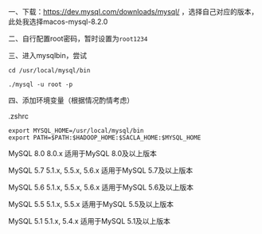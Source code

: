 一、下载：https://dev.mysql.com/downloads/mysql/ ，选择自己对应的版本，此处我选择macos-mysql-8.2.0


二、自行配置root密码，暂时设置为`root1234`

三、进入mysqlbin，尝试
```
cd /usr/local/mysql/bin

./mysql -u root -p
```


四、添加环境变量（根据情况酌情考虑）

.zshrc
```
export MYSQL_HOME=/usr/local/mysql/bin
export PATH=$PATH:$HADOOP_HOME:$SACLA_HOME:$MYSQL_HOME
```


MySQL 8.0 8.0.x 适用于MySQL 8.0及以上版本

MySQL 5.7 5.1.x, 5.5.x, 5.6.x 适用于MySQL 5.7及以上版本

MySQL 5.6 5.1.x, 5.5.x, 5.6.x 适用于MySQL 5.6及以上版本

MySQL 5.5 5.1.x, 5.5.x 适用于MySQL 5.5及以上版本

MySQL 5.1 5.1.x, 5.4.x 适用于MySQL 5.1及以上版本
